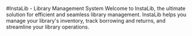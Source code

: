 #InstaLib - Library Management System
Welcome to InstaLib, the ultimate solution for efficient and seamless library management. InstaLib helps you manage your library's inventory, track borrowing and returns, and streamline your library operations.
